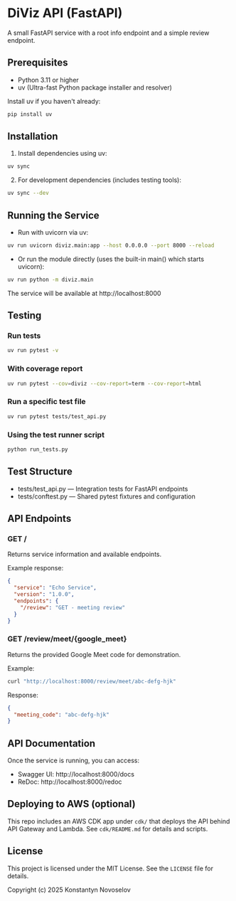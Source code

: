 # DiViz API (FastAPI)

A small FastAPI service with a root info endpoint and a simple review endpoint.

## Prerequisites

- Python 3.11 or higher
- uv (Ultra-fast Python package installer and resolver)

Install uv if you haven't already:
```bash
pip install uv
```

## Installation

1) Install dependencies using uv:
```bash
uv sync
```

2) For development dependencies (includes testing tools):
```bash
uv sync --dev
```

## Running the Service

- Run with uvicorn via uv:
```bash
uv run uvicorn diviz.main:app --host 0.0.0.0 --port 8000 --reload
```

- Or run the module directly (uses the built-in main() which starts uvicorn):
```bash
uv run python -m diviz.main
```

The service will be available at http://localhost:8000

## Testing

### Run tests
```bash
uv run pytest -v
```

### With coverage report
```bash
uv run pytest --cov=diviz --cov-report=term --cov-report=html
```

### Run a specific test file
```bash
uv run pytest tests/test_api.py
```

### Using the test runner script
```bash
python run_tests.py
```

## Test Structure

- tests/test_api.py — Integration tests for FastAPI endpoints
- tests/conftest.py — Shared pytest fixtures and configuration

## API Endpoints

### GET /
Returns service information and available endpoints.

Example response:
```json
{
  "service": "Echo Service",
  "version": "1.0.0",
  "endpoints": {
    "/review": "GET - meeting review"
  }
}
```

### GET /review/meet/{google_meet}
Returns the provided Google Meet code for demonstration.

Example:
```bash
curl "http://localhost:8000/review/meet/abc-defg-hjk"
```
Response:
```json
{
  "meeting_code": "abc-defg-hjk"
}
```

## API Documentation

Once the service is running, you can access:
- Swagger UI: http://localhost:8000/docs
- ReDoc: http://localhost:8000/redoc

## Deploying to AWS (optional)

This repo includes an AWS CDK app under `cdk/` that deploys the API behind API Gateway and Lambda. See `cdk/README.md` for details and scripts.

## License

This project is licensed under the MIT License. See the `LICENSE` file for details.

Copyright (c) 2025 Konstantyn Novoselov
